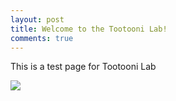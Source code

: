 ```yaml
---
layout: post
title: Welcome to the Tootooni Lab!
comments: true
---
```


This is a test page for Tootooni Lab

<img src="https://raw.githubusercontent.com/TestRun23/TestRun23.github.io/master/images/hsc.jpg"/>
<br>
